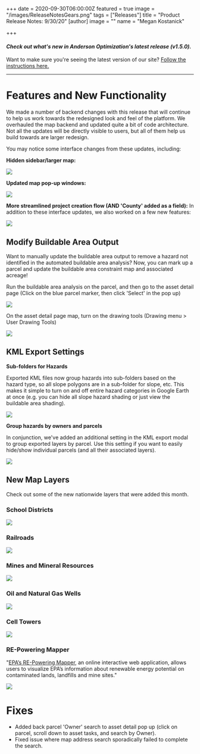 +++
date = 2020-09-30T06:00:00Z
featured = true
image = "/images/ReleaseNotesGears.png"
tags = ["Releases"]
title = "Product Release Notes: 9/30/20"
[author]
image = ""
name = "Megan Kostanick"

+++
#### _Check out what's new in Anderson Optimization's latest release (v1.5.0)._

Want to make sure you're seeing the latest version of our site? [Follow the instructions here.](https://docs.andersonopt.com/Prospect/VersionReleaseNotes/latestversion/ "Get Latest Version")

***

# **Features and New Functionality**

We made a number of backend changes with this release that will continue to help us work towards the redesigned look and feel of the platform. We overhauled the map backend and updated quite a bit of code architecture. Not all the updates will be directly visible to users, but all of them help us build towards are larger redesign.

You may notice some interface changes from these updates, including:

**Hidden sidebar/larger map:**

![](/images/side_bar_map.png)

**Updated map pop-up windows:**

![](/images/updated_popup.png)

**More streamlined project creation flow (AND 'County' added as a field):** In addition to these interface updates, we also worked on a few new features:

![](/images/createprojectflow.png)

## Modify Buildable Area Output 

Want to manually update the buildable area output to remove a hazard not identified in the automated buildable area analysis? Now, you can mark up a parcel and update the buildable area constraint map and associated acreage! 

Run the buildable area analysis on the parcel, and then go to the asset detail page (Click on the blue parcel marker, then click 'Select' in the pop up)

![](/images/select_link.png)

On the asset detail page map, turn on the drawing tools (Drawing menu > User Drawing Tools) 

![](/images/drawing_tools_composite.png)

## KML Export Settings

**Sub-folders for Hazards**

Exported KML files now group hazards into sub-folders based on the hazard type, so all slope polygons are in a sub-folder for slope, etc. This makes it simple to turn on and off entire hazard categories in Google Earth at once (e.g. you can hide all slope hazard shading or just view the buildable area shading).

![](/images/kmlexport_hazardfolders.png)

**Group hazards by owners and parcels**

In conjunction, we've added an additional setting in the KML export modal to group exported layers by parcel. Use this setting if you want to easily hide/show individual parcels (and all their associated layers).

![](/images/groupbyowners_parcels.png)

## **New Map Layers**

Check out some of the new nationwide layers that were added this month.

### School Districts

![](/images/schooldistrictslayer.png)

### Railroads

![](/images/railroads.png)

### Mines and Mineral Resources

![](/images/mines_mineral_resources_layer.png)

### Oil and Natural Gas Wells

![](/images/wells_layer.png)

### Cell Towers

![](/images/cell_towers_layer.png)

### RE-Powering Mapper

"[EPA’s RE-Powering Mapper](https://www.epa.gov/re-powering/re-powering-mapper "RE-Powering Mapper"), an online interactive web application, allows users to visualize EPA’s information about renewable energy potential on contaminated lands, landfills and mine sites."

![](/images/re-powering_mapper_layer.png)

# Fixes

* Added back parcel 'Owner' search to asset detail pop up (click on parcel, scroll down to asset tasks, and search by Owner).
* Fixed issue where map address search sporadically failed to complete the search.